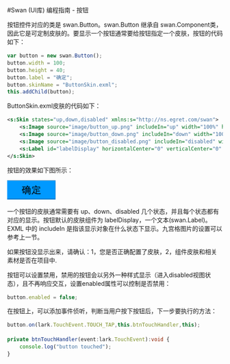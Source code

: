 #Swan (UI库) 编程指南 - 按钮

按钮控件对应的类是 swan.Button。swan.Button 继承自 swan.Component类，因此它是可定制皮肤的。要显示一个按钮通常要给按钮指定一个皮肤，按钮的代码如下：

```  TypeScript
var button = new swan.Button();
button.width = 100;
button.height = 40;
button.label = "确定";
button.skinName = "ButtonSkin.exml";
this.addChild(button);
```

ButtonSkin.exml皮肤的代码如下：

``` XML
<s:Skin states="up,down,disabled" xmlns:s="http://ns.egret.com/swan">
    <s:Image source="image/button_up.png" includeIn="up" width="100%" height="100%" scale9Grid="5,5,63,16"/>
    <s:Image source="image/button_down.png" includeIn="down" width="100%" height="100%" scale9Grid="5,5,63,16"/>
    <s:Image source="image/button_disabled.png" includeIn="disabled" width="100%" height="100%" scale9Grid="5,5,63,16"/>
    <s:Label id="labelDisplay" horizontalCenter="0" verticalCenter="0" fontSize="20"/>
</s:Skin>
```

按钮的效果如下图所示：

![](image/7-3-button.png)

一个按钮的皮肤通常需要有 up、down、disabled 几个状态，并且每个状态都有对应的显示。按钮默认的皮肤组件为 labelDisplay，一个文本(swan.Label)。EXML 中的 includeIn 是指该显示对象在什么状态下显示。九宫格图片的设置可以参考上一节。

如果按钮没显示出来，请确认：1，您是否正确配置了皮肤，2，组件皮肤和相关素材是否在项目中.

按钮可以设置禁用，禁用的按钮会以另外一种样式显示（进入disabled视图状态），且不再响应交互，设置enabled属性可以控制是否禁用：

```  TypeScript
button.enabled = false;
```

在按钮上，可以添加事件侦听，判断当用户按下按钮后，下一步要执行的方法：

```  TypeScript
button.on(lark.TouchEvent.TOUCH_TAP,this.btnTouchHandler,this);

private btnTouchHandler(event:lark.TouchEvent):void {
    console.log("button touched");
}
```
